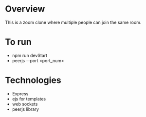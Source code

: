 # Overview
This is a zoom clone where multiple people can join the same room.
# To run
- npm run devStart
- peerjs --port <port_num>
# Technologies
- Express
- ejs for templates
- web sockets
- peerjs library
